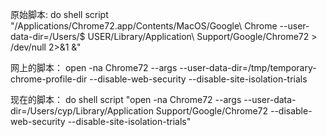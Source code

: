 原始脚本:
do shell script "/Applications/Chrome72.app/Contents/MacOS/Google\\ Chrome --user-data-dir=/Users/$    USER/Library/Application\\ Support/Google/Chrome72 > /dev/null 2>&1 &"


网上的脚本：
open -na Chrome72 --args --user-data-dir=/tmp/temporary-chrome-profile-dir --disable-web-security --disable-site-isolation-trials


现在的脚本：
do shell script "open -na Chrome72 --args --user-data-dir=/Users/cyp/Library/Application Support/Google/Chrome72 --disable-web-security --disable-site-isolation-trials"
